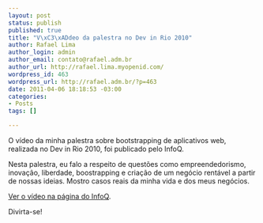 ```yaml
--- 
layout: post
status: publish
published: true
title: "V\xC3\xADdeo da palestra no Dev in Rio 2010"
author: Rafael Lima
author_login: admin
author_email: contato@rafael.adm.br
author_url: http://rafael.lima.myopenid.com/
wordpress_id: 463
wordpress_url: http://rafael.adm.br/?p=463
date: 2011-04-06 18:18:53 -03:00
categories: 
- Posts
tags: []

---
```

O vídeo da minha palestra sobre bootstrapping de aplicativos web, realizada no Dev in Rio 2010, foi publicado pelo InfoQ.

Nesta palestra, eu falo a respeito de questões como empreendedorismo, inovação, liberdade, boostrapping e criação de um negócio rentável a partir de nossas ideias. Mostro casos reais da minha vida e dos meus negócios.

<a href="http://www.infoq.com/br/presentations/devinrio-rafael-lima">Ver o vídeo na página do InfoQ</a>.

Divirta-se!
